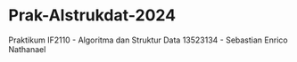 # Prak-Alstrukdat-2024
Praktikum IF2110 - Algoritma dan Struktur Data
13523134 - Sebastian Enrico Nathanael
